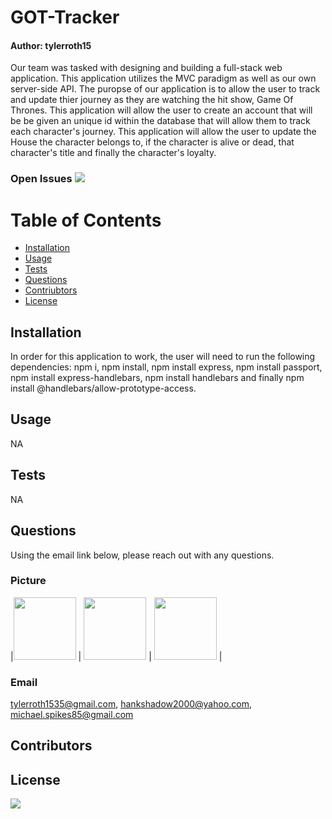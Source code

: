 
# GOT-Tracker
#### Author: tylerroth15

Our team was tasked with designing and building a full-stack web application. This application utilizes  the MVC paradigm as well as our own server-side API. The puropse of our application is to allow the user to track and update thier journey as they are watching the hit show, Game Of Thrones. This application will allow the user to create an account that will be be given an unique id within the database that will allow them to track each character's journey. This application will allow the user to update the House the character belongs to, if the character is alive or dead, that  character's title and finally the character's loyalty. 

### Open Issues <img src= "https://img.shields.io/github/issues/tylerroth15/GOT-Tracker">

# Table of Contents
* [Installation](#installation) 
* [Usage](#usage)
* [Tests](#tests)
* [Questions](#questions)
* [Contriubtors](#contributors)
* [License](#license)

## Installation

In order for this application to work, the user will need to run the following dependencies: npm i, npm install, npm install express, npm install passport, npm install express-handlebars, npm install handlebars and finally npm install @handlebars/allow-prototype-access.

## Usage

NA

## Tests

NA

## Questions

Using the email link below, please reach out with any questions.

### Picture
|<img src="https://avatars0.githubusercontent.com/u/59520608?v=4" width="100px" height="100px"> | <img src="https://avatars0.githubusercontent.com/u/60321908?s=400&u=e8a6c85dced7da79823dea5754460e7b8e4fcd85&v=4" width="100px" height="100px"> | <img src="https://avatars1.githubusercontent.com/u/60369601?s=400&u=880237e4bc8760b2c928cd8e3d686f2103af3b7c&v=4" width="100px" height="100px"> |

### Email

tylerroth1535@gmail.com, hankshadow2000@yahoo.com, michael.spikes85@gmail.com

## Contributors


## License
<img src="https://img.shields.io/github/license/tylerroth15/GOT-Tracker">

